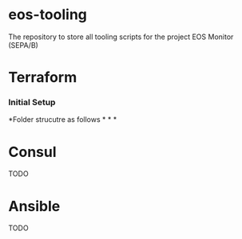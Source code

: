 # eos-tooling
The repository to store all tooling scripts for the project EOS Monitor (SEPA/B)

# Terraform
### Initial Setup

*Folder strucutre as follows
  *
  *
  *

# Consul

TODO

# Ansible

TODO
